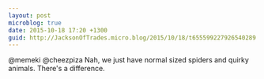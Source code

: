 ```yaml
---
layout: post
microblog: true
date: 2015-10-18 17:20 +1300
guid: http://JacksonOfTrades.micro.blog/2015/10/18/t655599227926540289.html
---
```

@memeki @cheezpiza Nah, we just have normal sized spiders and quirky animals. There's a difference.
